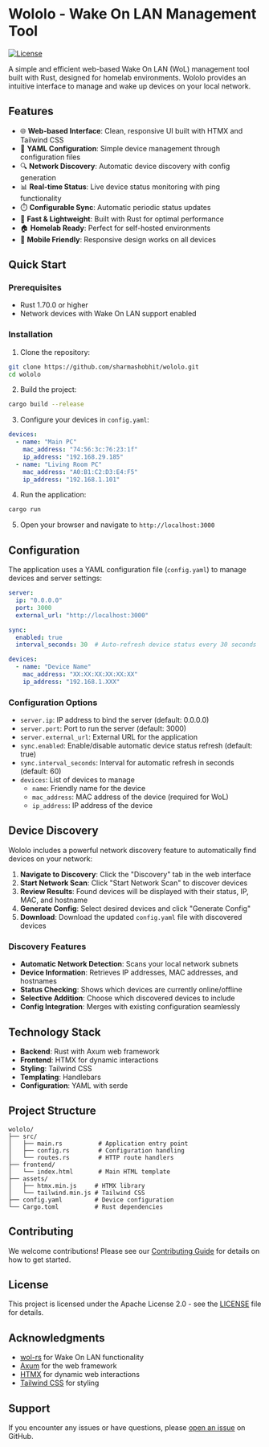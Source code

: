 # Wololo - Wake On LAN Management Tool

[![License](https://img.shields.io/badge/License-Apache%202.0-blue.svg)](https://opensource.org/licenses/Apache-2.0)

A simple and efficient web-based Wake On LAN (WoL) management tool built with Rust, designed for homelab environments. Wololo provides an intuitive interface to manage and wake up devices on your local network.

## Features

- 🌐 **Web-based Interface**: Clean, responsive UI built with HTMX and Tailwind CSS
- 🔧 **YAML Configuration**: Simple device management through configuration files
- 🔍 **Network Discovery**: Automatic device discovery with config generation
- 📊 **Real-time Status**: Live device status monitoring with ping functionality
- ⏱️ **Configurable Sync**: Automatic periodic status updates
- 🚀 **Fast & Lightweight**: Built with Rust for optimal performance
- 🏠 **Homelab Ready**: Perfect for self-hosted environments
- 📱 **Mobile Friendly**: Responsive design works on all devices

## Quick Start

### Prerequisites

- Rust 1.70.0 or higher
- Network devices with Wake On LAN support enabled

### Installation

1. Clone the repository:
```bash
git clone https://github.com/sharmashobhit/wololo.git
cd wololo
```

2. Build the project:
```bash
cargo build --release
```

3. Configure your devices in `config.yaml`:
```yaml
devices:
  - name: "Main PC"
    mac_address: "74:56:3c:76:23:1f"
    ip_address: "192.168.29.185"
  - name: "Living Room PC"
    mac_address: "A0:B1:C2:D3:E4:F5"
    ip_address: "192.168.1.101"
```

4. Run the application:
```bash
cargo run
```

5. Open your browser and navigate to `http://localhost:3000`

## Configuration

The application uses a YAML configuration file (`config.yaml`) to manage devices and server settings:

```yaml
server:
  ip: "0.0.0.0"
  port: 3000
  external_url: "http://localhost:3000"

sync:
  enabled: true
  interval_seconds: 30  # Auto-refresh device status every 30 seconds

devices:
  - name: "Device Name"
    mac_address: "XX:XX:XX:XX:XX:XX"
    ip_address: "192.168.1.XXX"
```

### Configuration Options

- `server.ip`: IP address to bind the server (default: 0.0.0.0)
- `server.port`: Port to run the server (default: 3000)
- `server.external_url`: External URL for the application
- `sync.enabled`: Enable/disable automatic device status refresh (default: true)
- `sync.interval_seconds`: Interval for automatic refresh in seconds (default: 60)
- `devices`: List of devices to manage
  - `name`: Friendly name for the device
  - `mac_address`: MAC address of the device (required for WoL)
  - `ip_address`: IP address of the device

## Device Discovery

Wololo includes a powerful network discovery feature to automatically find devices on your network:

1. **Navigate to Discovery**: Click the "Discovery" tab in the web interface
2. **Start Network Scan**: Click "Start Network Scan" to discover devices
3. **Review Results**: Found devices will be displayed with their status, IP, MAC, and hostname
4. **Generate Config**: Select desired devices and click "Generate Config"
5. **Download**: Download the updated `config.yaml` file with discovered devices

### Discovery Features

- **Automatic Network Detection**: Scans your local network subnets
- **Device Information**: Retrieves IP addresses, MAC addresses, and hostnames
- **Status Checking**: Shows which devices are currently online/offline
- **Selective Addition**: Choose which discovered devices to include
- **Config Integration**: Merges with existing configuration seamlessly

## Technology Stack

- **Backend**: Rust with Axum web framework
- **Frontend**: HTMX for dynamic interactions
- **Styling**: Tailwind CSS
- **Templating**: Handlebars
- **Configuration**: YAML with serde

## Project Structure

```
wololo/
├── src/
│   ├── main.rs          # Application entry point
│   ├── config.rs        # Configuration handling
│   └── routes.rs        # HTTP route handlers
├── frontend/
│   └── index.html       # Main HTML template
├── assets/
│   ├── htmx.min.js     # HTMX library
│   └── tailwind.min.js # Tailwind CSS
├── config.yaml         # Device configuration
└── Cargo.toml          # Rust dependencies
```

## Contributing

We welcome contributions! Please see our [Contributing Guide](CONTRIBUTING.md) for details on how to get started.

## License

This project is licensed under the Apache License 2.0 - see the [LICENSE](LICENSE) file for details.

## Acknowledgments

- [wol-rs](https://crates.io/crates/wol-rs) for Wake On LAN functionality
- [Axum](https://github.com/tokio-rs/axum) for the web framework
- [HTMX](https://htmx.org/) for dynamic web interactions
- [Tailwind CSS](https://tailwindcss.com/) for styling

## Support

If you encounter any issues or have questions, please [open an issue](https://github.com/sharmashobhit/wololo/issues) on GitHub.